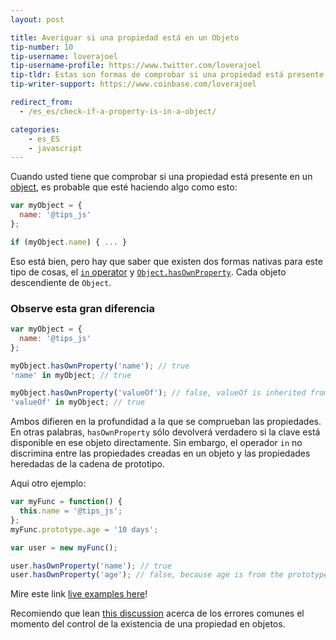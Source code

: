 ```yaml
---
layout: post

title: Averiguar si una propiedad está en un Objeto
tip-number: 10
tip-username: loverajoel
tip-username-profile: https://www.twitter.com/loverajoel
tip-tldr: Estas son formas de comprobar si una propiedad está presente en un objeto.
tip-writer-support: https://www.coinbase.com/loverajoel

redirect_from:
  - /es_es/check-if-a-property-is-in-a-object/

categories:
    - es_ES
    - javascript
---
```


Cuando usted tiene que comprobar si una propiedad está presente en un [object](https://developer.mozilla.org/en-US/docs/Web/JavaScript/Guide/Working_with_Objects), es probable que esté haciendo algo como esto:

```javascript
var myObject = {
  name: '@tips_js'
};

if (myObject.name) { ... }

```
Eso está bien, pero hay que saber que existen dos formas nativas para este tipo de cosas, el [`in` operator](https://developer.mozilla.org/en-US/docs/Web/JavaScript/Reference/Operators/in) y [`Object.hasOwnProperty`](https://developer.mozilla.org/en-US/docs/Web/JavaScript/Reference/Global_Objects/Object/hasOwnProperty). Cada objeto descendiente de `Object`.

### Observe esta gran diferencia

```javascript
var myObject = {
  name: '@tips_js'
};

myObject.hasOwnProperty('name'); // true
'name' in myObject; // true

myObject.hasOwnProperty('valueOf'); // false, valueOf is inherited from the prototype chain
'valueOf' in myObject; // true

```

Ambos difieren en la profundidad a la que se comprueban las propiedades. En otras palabras, `hasOwnProperty` sólo devolverá verdadero si la clave está disponible en ese objeto directamente. Sin embargo, el operador `in` no discrimina entre las propiedades creadas en un objeto y las propiedades heredadas de la cadena de prototipo.

Aqui otro ejemplo:

```javascript
var myFunc = function() {
  this.name = '@tips_js';
};
myFunc.prototype.age = '10 days';

var user = new myFunc();

user.hasOwnProperty('name'); // true
user.hasOwnProperty('age'); // false, because age is from the prototype chain
```

Mire este link [live examples here](https://jsbin.com/tecoqa/edit?js,console)!

Recomiendo que lean [this discussion](https://github.com/loverajoel/jstips/issues/62) acerca de los errores comunes el momento del control de la existencia de una propiedad en objetos.